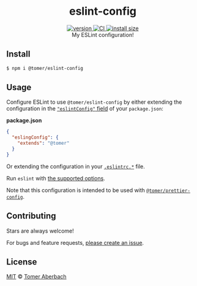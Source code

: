 <h1 align="center">
  eslint-config
</h1>

<div align="center">
  <a href="https://npmjs.org/package/eslint-config">
    <img src="https://badgen.now.sh/npm/v/eslint-config" alt="version" />
  </a>
  <a href="https://github.com/TomerAberbach/eslint-config/actions">
    <img src="https://github.com/TomerAberbach/eslint-config/workflows/CI/badge.svg" alt="CI" />
  </a>
  <a href="https://packagephobia.now.sh/result?p=eslint-config">
    <img src="https://packagephobia.now.sh/badge?p=eslint-config" alt="install size" />
  </a>
</div>

<div align="center">
  My ESLint configuration!
</div>

## Install

```sh
$ npm i @tomer/eslint-config
```

## Usage

Configure ESLint to use `@tomer/eslint-config` by either extending the configuration in the [`"eslintConfig"` field](https://eslint.org/docs/developer-guide/shareable-configs#using-a-shareable-config) of your `package.json`:

**package.json**

```json
{
  "eslingConfig": {
    "extends": "@tomer"
  }
}
```

Or extending the configuration in your [`.eslintrc.*`](https://eslint.org/docs/user-guide/configuring#configuration-file-formats) file.

Run `eslint` with [the supported options](https://eslint.org/docs/user-guide/command-line-interface#options).

Note that this configuration is intended to be used with [`@tomer/prettier-config`](https://github.com/TomerAberbach/prettier-config).

## Contributing

Stars are always welcome!

For bugs and feature requests, [please create an issue](https://github.com/TomerAberbach/eslint-config/issues/new).

## License

[MIT](https://github.com/TomerAberbach/eslint-config/blob/main/license) © [Tomer Aberbach](https://github.com/TomerAberbach)
